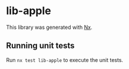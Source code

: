# lib-apple

This library was generated with [Nx](https://nx.dev).

## Running unit tests

Run `nx test lib-apple` to execute the unit tests.
